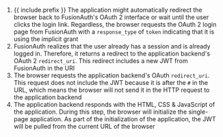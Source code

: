 1. {{ include.prefix }} The application might automatically redirect the browser back to FusionAuth's OAuth 2 interface or wait until the user clicks the login link. Regardless, the browser requests the OAuth 2 login page from FusionAuth with a `response_type` of `token` indicating that it is using the implicit grant
1. FusionAuth realizes that the user already has a session and is already logged in. Therefore, it returns a redirect to the application backend's OAuth 2 `redirect_uri`. This redirect includes a new JWT from FusionAuth in the URI
1. The browser requests the application backend's OAuth `redirect_uri`. This request does not include the JWT because it is after the `#` in the URL, which means the browser will not send it in the HTTP request to the application backend 
1. The application backend responds with the HTML, CSS & JavaScript of the application. During this step, the browser will initialize the single-page application. As part of the initialization of the application, the JWT  will be pulled from the current URL of the browser 